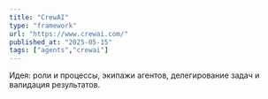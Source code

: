 ```yaml
---
title: "CrewAI"
type: "framework"
url: "https://www.crewai.com/"
published_at: "2025-05-15"
tags: ["agents","crewai"]
---
```

Идея: роли и процессы, экипажи агентов, делегирование задач и валидация результатов.
